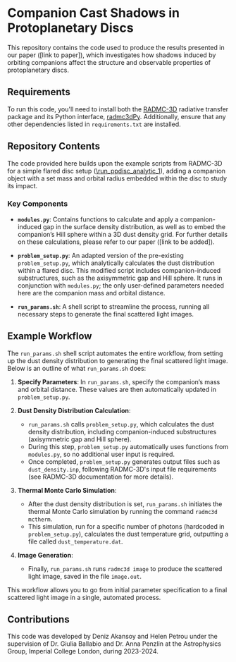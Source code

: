 # Companion Cast Shadows in Protoplanetary Discs

This repository contains the code used to produce the results presented in our paper ([link to paper]), which investigates how shadows induced by orbiting companions affect the structure and observable properties of protoplanetary discs.

## Requirements

To run this code, you'll need to install both the [RADMC-3D](https://github.com/dullemond/radmc3d-2.0/tree/master) radiative transfer package and its Python interface, [radmc3dPy](https://www.ita.uni-heidelberg.de/~dullemond/software/radmc-3d/manual_rmcpy/index.html). Additionally, ensure that any other dependencies listed in `requirements.txt` are installed.

## Repository Contents

The code provided here builds upon the example scripts from RADMC-3D for a simple flared disc setup ([\run_ppdisc_analytic_1](https://github.com/dullemond/radmc3d-2.0/tree/master/examples/run_ppdisk_analytic_1)), adding a companion object with a set mass and orbital radius embedded within the disc to study its impact.

### Key Components

- **`modules.py`**: Contains functions to calculate and apply a companion-induced gap in the surface density distribution, as well as to embed the companion’s Hill sphere within a 3D dust density grid. For further details on these calculations, please refer to our paper ([link to be added]).

- **`problem_setup.py`**: An adapted version of the pre-existing `problem_setup.py`, which analytically calculates the dust distribution within a flared disc. This modified script includes companion-induced substructures, such as the axisymmetric gap and Hill sphere. It runs in conjunction with `modules.py`; the only user-defined parameters needed here are the companion mass and orbital distance.

- **`run_params.sh`**: A shell script to streamline the process, running all necessary steps to generate the final scattered light images.

## Example Workflow

The `run_params.sh` shell script automates the entire workflow, from setting up the dust density distribution to generating the final scattered light image. Below is an outline of what `run_params.sh` does:

1. **Specify Parameters**: In `run_params.sh`, specify the companion’s mass and orbital distance. These values are then automatically updated in `problem_setup.py`.

2. **Dust Density Distribution Calculation**: 
   - `run_params.sh` calls `problem_setup.py`, which calculates the dust density distribution, including companion-induced substructures (axisymmetric gap and Hill sphere). 
   - During this step, `problem_setup.py` automatically uses functions from `modules.py`, so no additional user input is required.
   - Once completed, `problem_setup.py` generates output files such as `dust_density.inp`, following RADMC-3D's input file requirements (see RADMC-3D documentation for more details).

3. **Thermal Monte Carlo Simulation**:
   - After the dust density distribution is set, `run_params.sh` initiates the thermal Monte Carlo simulation by running the command `radmc3d mctherm`. 
   - This simulation, run for a specific number of photons (hardcoded in `problem_setup.py`), calculates the dust temperature grid, outputting a file called `dust_temperature.dat`.

4. **Image Generation**:
   - Finally, `run_params.sh` runs `radmc3d image` to produce the scattered light image, saved in the file `image.out`.

This workflow allows you to go from initial parameter specification to a final scattered light image in a single, automated process.


## Contributions

This code was developed by Deniz Akansoy and Helen Petrou under the supervision of Dr. Giulia Ballabio and Dr. Anna Penzlin at the Astrophysics Group, Imperial College London, during 2023-2024.
